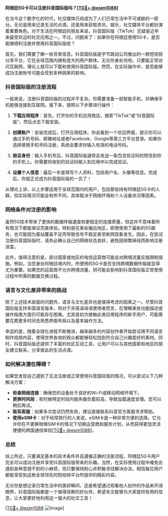 **阿根廷5G卡可以注册抖音国际版吗？[[TG💪+ @esim1088](https://t.me/s/esim1088)]**

在当今这个数字化的时代，社交媒体已经成为了人们日常生活中不可或缺的一部分。无论是用来记录生活的点滴，还是用来获取资讯、娱乐，社交媒体平台都扮演着重要角色。对于生活在阿根廷的朋友来说，抖音国际版（TikTok）无疑是近年来最受欢迎的社交应用之一。不过，问题来了：如果你在阿根廷使用5G卡，是否能够顺利注册并使用抖音国际版呢？

首先，我们需要了解一些背景信息。抖音国际版是字节跳动公司推出的一款短视频分享平台，它在全球范围内拥有庞大的用户群体。无论你身处何地，只要能正常访问互联网，理论上就可以下载和使用抖音国际版。然而，在实际操作中，是否能够成功注册账号可能会受到多种因素的影响。

### 抖音国际版的注册流程

一般来说，注册抖音国际版的过程并不复杂。你需要准备一部智能手机，并确保手机能够连接到互联网。接下来，按照以下步骤进行操作：

1. **下载应用程序**：首先，打开你的手机应用商店，搜索“TikTok”或“抖音国际版”，然后点击下载安装。
   
2. **创建账户**：安装完成后，打开应用程序。你会看到一个欢迎界面，提示你可以通过手机号码、邮箱地址或者Facebook、Google等第三方平台登录。如果你选择使用手机号码注册，系统会要求你输入有效的电话号码。

3. **验证身份**：输入手机号后，抖音国际版通常会发送一条包含验证码的短信到你的手机上。你需要将收到的验证码输入到应用中以完成验证。

4. **设置个人信息**：最后一步是填写个人资料，包括用户名、头像等信息。完成后，你就正式成为抖音国际版的一员了！

从理论上讲，以上步骤适用于全球范围内的用户，包括那些持有阿根廷5G卡的人群。但实际情况可能会有所不同，具体取决于网络环境和个人设备状况等因素。

### 网络条件对注册的影响

虽然5G技术带来了更快的数据传输速度和更稳定的连接质量，但这并不意味着所有情况下都能保证完美体验。特别是在某些偏远地区，即使使用了最新的5G服务，也可能因为基站覆盖不足而导致信号不稳定甚至断网现象发生。因此，在尝试注册抖音国际版时，请务必确认自己的网络状态良好，避免因频繁掉线而影响注册进度。

此外，值得注意的是，部分国家或地区的电信运营商可能会对跨境流量实施限制措施。例如，当您身处阿根廷境内时，所使用的5G卡是否支持跨境数据传输就显得尤为重要。如果您的运营商不允许跨境流量，则可能会影响到抖音国际版正常使用过程中所需的数据交换过程。

### 语言与文化差异带来的挑战

除了上述技术层面的问题外，语言与文化差异也是值得考虑的因素之一。尽管抖音国际版支持多国语言版本，但对于非英语母语使用者而言，在理解某些功能描述或操作指南方面仍可能存在困难。尤其是初次接触此类应用程序的新手用户，可能需要花费更多时间去熟悉界面布局以及基本操作方法。

幸运的是，随着全球化进程不断推进，越来越多的内容创作者开始尝试用不同语言制作视频内容，使得世界各地的观众都能够轻松找到符合自己兴趣爱好的素材。同时，抖音国际版还提供了丰富的社区互动工具，让用户可以与其他国家和地区的朋友建立联系，分享彼此的生活点滴。

### 如何解决潜在障碍？

如果您发现自己遇到了无法注册或正常使用抖音国际版的情况，可以尝试以下几种解决方案：

- **检查网络连接**：确保您的设备处于良好的Wi-Fi或移动网络环境下。
- **更换时间段**：有时候特定时段内服务器负载较高，导致加载速度变慢。您可以稍后再试。
- **联系客服**：如果多次尝试仍然失败，建议直接联系抖音官方客服寻求帮助。
- **使用eSIM卡**：对于经常旅行的人来说，eSIM卡是一种非常方便的选择。它允许你在不更换物理SIM卡的情况下切换运营商和服务计划，从而获得更加灵活便捷的跨国通信体验[[TG💪+ @esim1088](https://t.me/s/esim1088)]。

### 总结

综上所述，只要满足基本的技术条件并且遵循正确的注册流程，阿根廷5G卡用户完全可以成功注册并享受抖音国际版带来的乐趣。当然，在实际使用过程中难免会遇到各种意想不到的小麻烦，但只要保持耐心并积极寻找解决办法，相信每位用户都能享受到这款全球领先的短视频平台所提供的精彩内容。

无论你是想记录日常生活中的美好瞬间，还是希望通过观看他人创作的作品来开阔眼界，抖音国际版都是一个值得信赖的好伙伴。希望本文能够为大家提供有用的信息，让大家更好地利用这一强大的社交工具！

[[TG💪+ @esim1088](https://t.me/s/esim1088) ![Image](https://i.postimg.cc/4NQfJmqS/Snipaste-2025-05-13-00-14-12.png)]